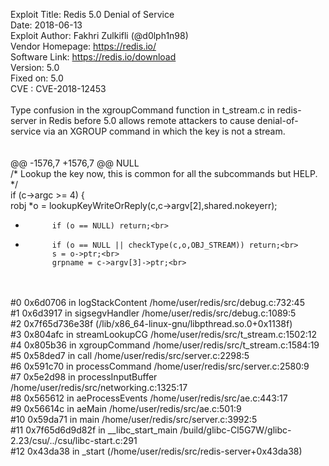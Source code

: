 Exploit Title: Redis 5.0 Denial of Service<br>
Date: 2018-06-13<br>
Exploit Author: Fakhri Zulkifli (@d0lph1n98)<br>
Vendor Homepage: https://redis.io/<br>
Software Link: https://redis.io/download<br>
Version: 5.0<br>
Fixed on: 5.0<br>
CVE : CVE-2018-12453<br>
<br>
Type confusion in the xgroupCommand function in t_stream.c in redis-server in Redis before 5.0 allows remote attackers to cause denial-of-service via an XGROUP command in which the key is not a stream.<br>
<br>
<br>
@@ -1576,7 +1576,7 @@ NULL<br>
    	/* Lookup the key now, this is common for all the subcommands but HELP. */<br>
    	if (c->argc >= 4) {<br>
		robj *o = lookupKeyWriteOrReply(c,c->argv[2],shared.nokeyerr);<br>
-        	if (o == NULL) return;<br>
+        	if (o == NULL || checkType(c,o,OBJ_STREAM)) return;<br>
        	s = o->ptr;<br>
        	grpname = c->argv[3]->ptr;<br>
<br>
<br>
#0 0x6d0706 in logStackContent /home/user/redis/src/debug.c:732:45<br>
#1 0x6d3917 in sigsegvHandler /home/user/redis/src/debug.c:1089:5<br>
#2 0x7f65d736e38f  (/lib/x86_64-linux-gnu/libpthread.so.0+0x1138f)<br>
#3 0x804afc in streamLookupCG /home/user/redis/src/t_stream.c:1502:12<br>
#4 0x805b36 in xgroupCommand /home/user/redis/src/t_stream.c:1584:19<br>
#5 0x58ded7 in call /home/user/redis/src/server.c:2298:5<br>
#6 0x591c70 in processCommand /home/user/redis/src/server.c:2580:9<br>
#7 0x5e2d98 in processInputBuffer /home/user/redis/src/networking.c:1325:17<br>
#8 0x565612 in aeProcessEvents /home/user/redis/src/ae.c:443:17<br>
#9 0x56614c in aeMain /home/user/redis/src/ae.c:501:9<br>
#10 0x59da71 in main /home/user/redis/src/server.c:3992:5<br>
#11 0x7f65d6d9d82f in __libc_start_main /build/glibc-Cl5G7W/glibc-2.23/csu/../csu/libc-start.c:291<br>
#12 0x43da38 in _start (/home/user/redis/src/redis-server+0x43da38)<br>
<br>
